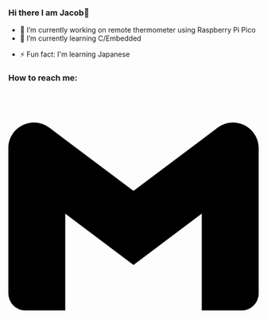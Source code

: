 ### Hi there I am Jacob👋

- 🔭 I’m currently working on remote thermometer using Raspberry Pi Pico
- 🌱 I’m currently learning C/Embedded
<!-- - 👯 I’m looking to collaborate on ... -->
<!-- - 📫 How to reach me: ... -->
- ⚡ Fun fact: I'm learning Japanese

### How to reach me:

<svg role="img" viewBox="0 0 24 24" xmlns="http://www.w3.org/2000/svg"><title>Gmail</title><path d="M24 5.457v13.909c0 .904-.732 1.636-1.636 1.636h-3.819V11.73L12 16.64l-6.545-4.91v9.273H1.636A1.636 1.636 0 0 1 0 19.366V5.457c0-2.023 2.309-3.178 3.927-1.964L5.455 4.64 12 9.548l6.545-4.91 1.528-1.145C21.69 2.28 24 3.434 24 5.457z"/></svg>
